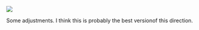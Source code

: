 ![](https://db-feed.s3.amazonaws.com/legacy/Screen_Shot_2017-06-20_at_8_53_49_PM-1498006511149.png)

Some adjustments. I think this is probably the best versionof this direction.
